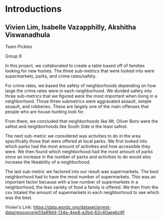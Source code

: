 # Introductions

## Vivien Lim, Isabelle Vazapphilly, Akshitha Viswanadhula
Team Pickles

Group 9

In this project, we collaborated to create a table based off of families looking for new homes. The three sub-metrics that were looked into were supermarkets, parks, and crime rates/safety.

For crime rates, we based the safety of neighborhoods depending on how large the crime rates were in each neighborhood. We divided safety into three sub-metrics that we figured were the most important when living in a neighborhood. Those three submetrics were aggravated assault, simple assault, and robberies. These are largely one of the main offenses that people who are house hunting look for. 

From there, we concluded that neighborhoods like Mt. Oliver Boro were the safest and neighborhoods like South Side is the least safest.


The next sub-metric we considered was activities to do in the area specifically those that were offered at local parks. We first looked into which parks had the most amount of activities and how accessible they were. We then found which neighborhood had the most amount of parks since an increase in the number of parks and activities to do would also increase the likeability of a neighborhood. 

The last sub-metric we factored into our result was supermarkets. The best neighborhood had to have the most number of supermarkets. This was an important factor because with a low number of supermarkets in a neighborhood, the less variety of food a family is offered. We then from the csv totaled the amount of supermarkets in each neighborhood to see which was the best.


Vivien's Link:
https://data.wprdc.org/dataset/arrest-data/resource/e03a89dd-134a-4ee8-a2bd-62c40aeebc6f
